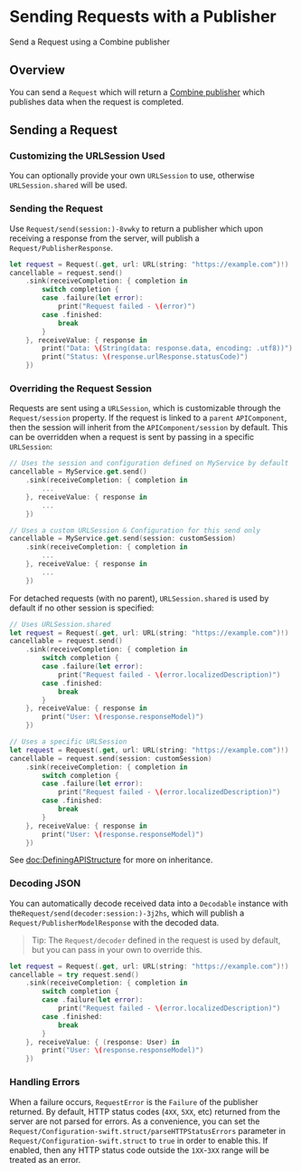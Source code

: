 # Sending Requests with a Publisher

Send a Request using a Combine publisher

## Overview

You can send a ``Request`` which will return a [Combine publisher](https://developer.apple.com/documentation/combine)
which publishes data when the request is completed.

## Sending a Request

### Customizing the URLSession Used

You can optionally provide your own `URLSession` to use, otherwise `URLSession.shared` will be used.

### Sending the Request

Use ``Request/send(session:)-8vwky`` to return a publisher which
upon receiving a response from the server, will publish a ``Request/PublisherResponse``.

```swift
let request = Request(.get, url: URL(string: "https://example.com")!)
cancellable = request.send()
    .sink(receiveCompletion: { completion in
        switch completion {
        case .failure(let error):
            print("Request failed - \(error)")
        case .finished:
            break
        }
    }, receiveValue: { response in
        print("Data: \(String(data: response.data, encoding: .utf8))")
        print("Status: \(response.urlResponse.statusCode)")
    })
```

### Overriding the Request Session

Requests are sent using a `URLSession`, which is customizable through the ``Request/session`` property. If
the request is linked to a `parent` ``APIComponent``, then the session will inherit from the ``APIComponent/session`` by
default. This can be overridden when a request is sent by passing in a specific `URLSession`:

```swift
// Uses the session and configuration defined on MyService by default
cancellable = MyService.get.send()
    .sink(receiveCompletion: { completion in
        ...
    }, receiveValue: { response in
        ...
    })

// Uses a custom URLSession & Configuration for this send only
cancellable = MyService.get.send(session: customSession)
    .sink(receiveCompletion: { completion in
        ...
    }, receiveValue: { response in
        ...
    })
```

For detached requests (with no parent), `URLSession.shared` is used by default if no other session is specified:

```swift
// Uses URLSession.shared
let request = Request(.get, url: URL(string: "https://example.com")!)
cancellable = request.send()
    .sink(receiveCompletion: { completion in
        switch completion {
        case .failure(let error):
            print("Request failed - \(error.localizedDescription)")
        case .finished:
            break
        }
    }, receiveValue: { response in
        print("User: \(response.responseModel)")
    })

// Uses a specific URLSession
let request = Request(.get, url: URL(string: "https://example.com")!)
cancellable = request.send(session: customSession)
    .sink(receiveCompletion: { completion in
        switch completion {
        case .failure(let error):
            print("Request failed - \(error.localizedDescription)")
        case .finished:
            break
        }
    }, receiveValue: { response in
        print("User: \(response.responseModel)")
    })
```

See <doc:DefiningAPIStructure> for more on inheritance.

### Decoding JSON

You can automatically decode received data into a `Decodable` instance with the``Request/send(decoder:session:)-3j2hs``,
which will publish a ``Request/PublisherModelResponse`` with the decoded data.

> Tip: The ``Request/decoder`` defined in the request is used by default, but you can pass in your own to override this.

```swift
let request = Request(.get, url: URL(string: "https://example.com")!)
cancellable = try request.send()
    .sink(receiveCompletion: { completion in
        switch completion {
        case .failure(let error):
            print("Request failed - \(error.localizedDescription)")
        case .finished:
            break
        }
    }, receiveValue: { (response: User) in
        print("User: \(response.responseModel)")
    })
```

### Handling Errors

When a failure occurs, ``RequestError`` is the `Failure` of the publisher returned. By default, HTTP status codes
(`4XX`, `5XX`, etc) returned from the server are not parsed for errors. As a convenience, you can set the
``Request/Configuration-swift.struct/parseHTTPStatusErrors`` parameter in ``Request/Configuration-swift.struct`` to
`true` in order to enable this. If enabled, then any HTTP status code outside the `1XX`-`3XX` range will be treated as
an error.
